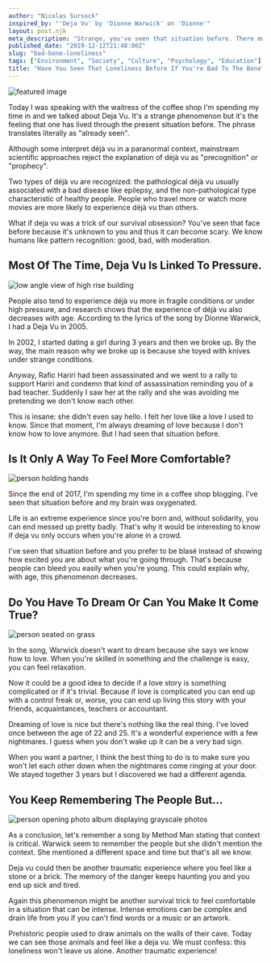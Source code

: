 ```yaml
---
author: "Nicolas Sursock"
inspired_by: "'Deja Vu' by 'Dionne Warwick' on 'Dionne'"
layout: post.njk
meta_description: "Strange, you've seen that situation before. There must be some staring eyes chilling you to the bone. Big sister is watching you..."
published_date: "2019-12-12T21:48:00Z"
slug: "bad-bone-loneliness"
tags: ["Environment", "Society", "Culture", "Psychology", "Education"]
title: "Have You Seen That Loneliness Before If You're Bad To The Bone?"
---
```


![featured image](https://images.unsplash.com/photo-1534335386084-00852ed574eb?ixlib=rb-4.0.3&ixid=MnwxMjA3fDB8MHxwaG90by1wYWdlfHx8fGVufDB8fHx8&auto=format&fit=crop)

Today I was speaking with the waitress of the coffee shop I'm spending my time in and we talked about Deja Vu. It's a strange phenomenon but it's the feeling that one has lived through the present situation before. The phrase translates literally as "already seen".

Although some interpret déjà vu in a paranormal context, mainstream scientific approaches reject the explanation of déjà vu as "precognition" or "prophecy".

Two types of déjà vu are recognized: the pathological déjà vu usually associated with a bad disease like epilepsy, and the non-pathological type characteristic of healthy people. People who travel more or watch more movies are more likely to experience déjà vu than others.

What if deja vu was a trick of our survival obsession? You've seen that face before because it's unknown to you and thus it can become scary. We know humans like pattern recognition: good, bad, with moderation.

## Most Of The Time, Deja Vu Is Linked To Pressure.

![low angle view of high rise building](https://images.unsplash.com/photo-1549897219-1c30182a313a?ixlib=rb-4.0.3&ixid=MnwxMjA3fDB8MHxwaG90by1wYWdlfHx8fGVufDB8fHx8&auto=format&fit=crop&q=80&w=800&h=600)

People also tend to experience déjà vu more in fragile conditions or under high pressure, and research shows that the experience of déjà vu also decreases with age. According to the lyrics of the song by Dionne Warwick, I had a Deja Vu in 2005.

In 2002, I started dating a girl during 3 years and then we broke up. By the way, the main reason why we broke up is because she toyed with knives under strange conditions.

Anyway, Rafic Hariri had been assassinated and we went to a rally to support Hariri and condemn that kind of assassination reminding you of a bad teacher. Suddenly I saw her at the rally and she was avoiding me pretending we don't know each other.

This is insane: she didn't even say hello. I felt her love like a love I used to know. Since that moment, I'm always dreaming of love because I don't know how to love anymore. But I had seen that situation before.

## Is It Only A Way To Feel More Comfortable?

![person holding hands](https://images.unsplash.com/photo-1478476868527-002ae3f3e159?ixlib=rb-4.0.3&ixid=MnwxMjA3fDB8MHxwaG90by1wYWdlfHx8fGVufDB8fHx8&auto=format&fit=crop&q=80&w=800&h=600)

Since the end of 2017, I'm spending my time in a coffee shop blogging. I've seen that situation before and my brain was oxygenated.

Life is an extreme experience since you're born and, without solidarity, you can end messed up pretty badly. That's why it would be interesting to know if deja vu only occurs when you're alone in a crowd.

I've seen that situation before and you prefer to be blasé instead of showing how excited you are about what you're going through. That's because people can bleed you easily when you're young. This could explain why, with age, this phenomenon decreases.

## Do You Have To Dream Or Can You Make It Come True?

![person seated on grass](https://images.unsplash.com/photo-1558427400-bc691467a8a9?ixlib=rb-4.0.3&ixid=MnwxMjA3fDB8MHxwaG90by1wYWdlfHx8fGVufDB8fHx8&auto=format&fit=crop&q=80&w=800&h=600)

In the song, Warwick doesn't want to dream because she says we know how to love. When you're skilled in something and the challenge is easy, you can feel relaxation.

Now it could be a good idea to decide if a love story is something complicated or if it's trivial. Because if love is complicated you can end up with a control freak or, worse, you can end up living this story with your friends, acquaintances, teachers or accountant.

Dreaming of love is nice but there's nothing like the real thing. I've loved once between the age of 22 and 25. It's a wonderful experience with a few nightmares. I guess when you don't wake up it can be a very bad sign.

When you want a partner, I think the best thing to do is to make sure you won't let each other down when the nightmares come ringing at your door. We stayed together 3 years but I discovered we had a different agenda.

## You Keep Remembering The People But...

![person opening photo album displaying grayscale photos](https://images.unsplash.com/photo-1528569937393-ee892b976859?ixlib=rb-4.0.3&ixid=MnwxMjA3fDB8MHxwaG90by1wYWdlfHx8fGVufDB8fHx8&auto=format&fit=crop&q=80&w=800&h=600)

As a conclusion, let's remember a song by Method Man stating that context is critical. Warwick seem to remember the people but she didn't mention the context. She mentioned a different space and time but that's all we know.

Deja vu could then be another traumatic experience where you feel like a stone or a brick. The memory of the danger keeps haunting you and you end up sick and tired.

Again this phenomenon might be another survival trick to feel comfortable in a situation that can be intense. Intense emotions can be complex and drain life from you if you can't find words or a music or an artwork.

Prehistoric people used to draw animals on the walls of their cave. Today we can see those animals and feel like a deja vu. We must confess: this loneliness won't leave us alone. Another traumatic experience! 